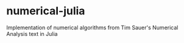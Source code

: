 # numerical-julia
Implementation of numerical algorithms from Tim Sauer's Numerical Analysis text in Julia
